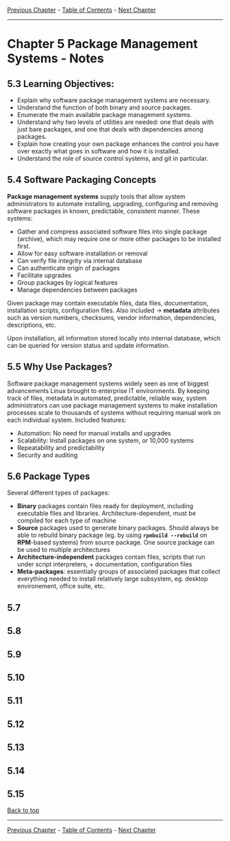 [Previous Chapter](../Ch04-signals/notes_Ch04.md) - [Table of Contents](../README.md#table-of-contents) - [Next Chapter](../Ch06-rpm/notes_Ch06.md)

---

# Chapter 5 Package Management Systems - Notes

## 5.3 Learning Objectives:
- Explain why software package management systems are necessary.
- Understand the function of both binary and source packages.
- Enumerate the main available package management systems.
- Understand why two levels of utilities are needed: one that deals with just bare packages, and one that deals with dependencies among packages.
- Explain how creating your own package enhances the control you have over exactly what goes in software and how it is installed.
- Understand the role of source control systems, and git in particular.


## 5.4 Software Packaging Concepts
**Package management systems** supply tools that allow system administrators to automate installing, upgrading, configuring and removing software packages in known, predictable, consistent manner. These systems:
- Gather and compress associated software files into single package (archive), which may require one or more other packages to be installed first.
- Allow for easy software installation or removal
- Can verify file integrity via internal database
- Can authenticate origin of packages
- Facilitate upgrades
- Group packages by logical features
- Manage dependencies between packages

Given package may contain executable files, data files, documentation, installation scripts, configuration files. Also included -> **metadata** attributes such as version numbers, checksums, vendor information, dependencies, descriptions, etc.

Upon installation, all information stored locally into internal database, which can be queried for version status and update information.


## 5.5 Why Use Packages?
Software package management systems widely seen as one of biggest advancements Linux brought to enterprise IT environments. By keeping track of files, metadata in automated, predictable, reliable way, system administrators can use package management systems to make installation processes scale to thousands of systems without requiring manual work on each individual system. Included features:
- Automation: No need for manual installs and upgrades
- Scalability: Install packages on one system, or 10,000 systems
- Repeatability and predictability
- Security and auditing


## 5.6 Package Types
Several different types of packages:
- **Binary** packages contain files ready for deployment, including executable files and libraries. Architecture-dependent, must be compiled for each type of machine
- **Source** packages used to generate binary packages. Should always be able to rebuild binary package (eg. by using **`rpmbuild --rebuild`** on **RPM**-based systems) from source package. One source package can be used to multiple architectures
- **Architecture-independent** packages contain files, scripts that run under script interpreters, + documentation, configuration files
- **Meta-packages**: essentially groups of associated packages that collect everything needed to install relatively large subsystem, eg. desktop environement, office suite, etc.


## 5.7


## 5.8


## 5.9


## 5.10


## 5.11


## 5.12


## 5.13


## 5.14


## 5.15


[Back to top](#)

---

[Previous Chapter](../Ch04-signals/notes_Ch04.md) - [Table of Contents](../README.md#table-of-contents) - [Next Chapter](../Ch06-rpm/notes_Ch06.md)
